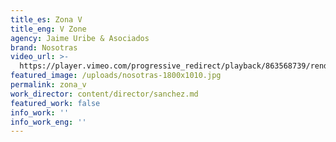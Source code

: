 ```yaml
---
title_es: Zona V
title_eng: V Zone
agency: Jaime Uribe & Asociados
brand: Nosotras
video_url: >-
  https://player.vimeo.com/progressive_redirect/playback/863568739/rendition/1080p/file.mp4?loc=external&log_user=0&signature=2a77aca1039df088db92a63390cdea2208293ba926898e651ee86e75d7fb61f2
featured_image: /uploads/nosotras-1800x1010.jpg
permalink: zona_v
work_director: content/director/sanchez.md
featured_work: false
info_work: ''
info_work_eng: ''
---
```


